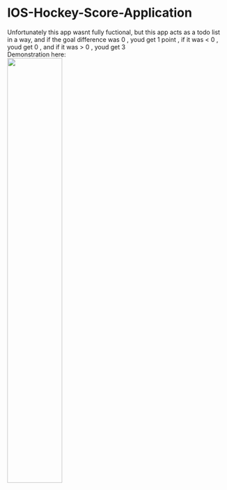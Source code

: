 # IOS-Hockey-Score-Application
Unfortunately this app wasnt fully fuctional, but this app acts as a todo list in a way, and if the goal difference was 0 , youd get 1 point , if it was &lt; 0 , youd get 0 , and if it was > 0 , youd get 3
<br>
Demonstration here: 
<br>
[<img src="https://i.ytimg.com/vi/wYUayMFiI78/maxresdefault.jpg" width="50%">](https://youtu.be/wYUayMFiI78)
